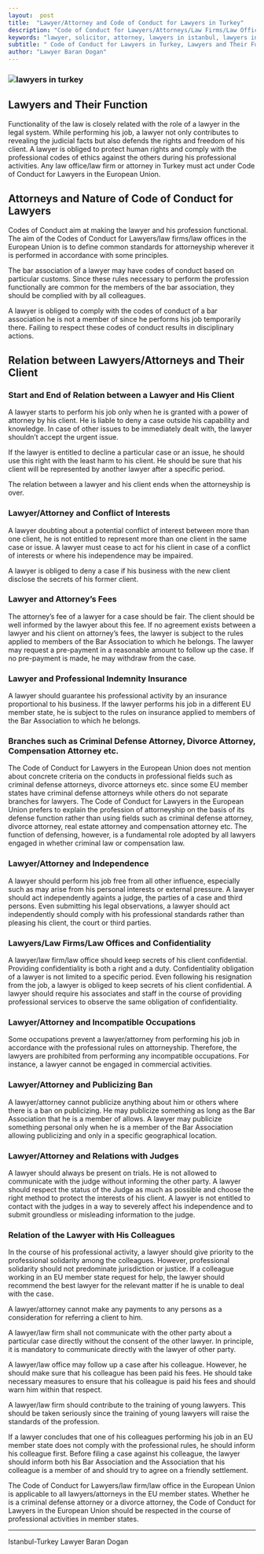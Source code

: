 ```yaml
---
layout:  post
title:  "Lawyer/Attorney and Code of Conduct for Lawyers in Turkey"
description: "Code of Conduct for Lawyers/Attorneys/Law Firms/Law Offices in Turkey derive from the European Union Law. Lawyers/attorneys in Turkey have to conduct their proffesion according to the Code. The Code defines relations between lawyers/attorneys and their clients, judges "
keywords: "lawyer, solicitor, attorney, lawyers in istanbul, lawyers in turkey, attorney at law in istanbul, attorney in turkey, law office, law firm"
subtitle: " Code of Conduct for Lawyers in Turkey, Lawyers and Their Function, Attorneys and Nature of Code of Conduct for Lawyers, Lawyers/Law Firms/Law Offices and Confidentiality, Lawyer and Attorney’s Fees, Lawyer/Attorney and Conflict of Interests, Law Firm in Istanbul, Law Office İn Turkey"
author: "Lawyer Baran Dogan"
---
```


### ![lawyers in turkey](https://camo.githubusercontent.com/eecc64be38853106aa74c796126e5d2e636effdd/687474703a2f2f692e68697a6c69726573696d2e636f6d2f6a56366d61392e6a7067 "attorney in istanbul")




## Lawyers and Their Function

Functionality of the law is closely related with the role of a lawyer in the legal system. While performing his job, a lawyer not only contributes to revealing the judicial facts but also defends the rights and freedom of his client. A lawyer is obliged to protect human rights and comply with the professional codes of ethics against the others during his professional activities. Any law office/law firm or attorney in Turkey must act under Code of Conduct for Lawyers in the European Union.

## Attorneys and Nature of Code of Conduct for Lawyers

Codes of Conduct aim at making the lawyer and his profession functional. The aim of the Codes of Conduct for Lawyers/law firms/law offices in the European Union is to define common standards for attorneyship wherever it is performed in accordance with some principles. 

The bar association of a lawyer may have codes of conduct based on particular customs. Since these rules necessary to perform the profession functionally are common for the members of the bar association, they should be complied with by all colleagues.

A lawyer is obliged to comply with the codes of conduct of a bar association he is not a member of since he performs his job temporarily there. Failing to respect these codes of conduct results in disciplinary actions. 

## Relation between Lawyers/Attorneys and Their Client

### Start and End of Relation between a Lawyer and His Client

A lawyer starts to perform his job only when he is granted with a power of attorney by his client. He is liable to deny a case outside his capability and knowledge. In case of other issues to be immediately dealt with, the lawyer shouldn’t accept the urgent issue.

If the lawyer is entitled to decline a particular case or an issue, he should use this right with the least harm to his client. He should be sure that his client will be represented by another lawyer after a specific period. 

The relation between a lawyer and his client ends when the attorneyship is over. 

### Lawyer/Attorney and Conflict of Interests

A lawyer doubting about a potential conflict of interest between more than one client, he is not entitled to represent more than one client in the same case or issue. A lawyer must cease to act for his client in case of a conflict of interests or where his independence may be impaired. 

A lawyer is obliged to deny a case if his business with the new client disclose the secrets of his former client. 

### Lawyer and Attorney’s Fees 

The attorney’s fee of a lawyer for a case should be fair. The client should be well informed by the lawyer about this fee.
If no agreement exists between a lawyer and his client on attorney’s fees, the lawyer is subject to the rules applied to members of the Bar Association to which he belongs. The lawyer may request a pre-payment in a reasonable amount to follow up the case. If no pre-payment is made, he may withdraw from the case. 

### Lawyer and Professional Indemnity Insurance

A lawyer should guarantee his professional activity by an insurance proportional to his business. If the lawyer performs his job in a different EU member state, he is subject to the rules on insurance applied to members of the Bar Association to which he belongs.

### Branches such as Criminal Defense Attorney, Divorce Attorney, Compensation Attorney etc. 

The Code of Conduct for Lawyers in the European Union does not mention about concrete criteria on the conducts in professional fields such as criminal defense attorneys, divorce attorneys etc. since some EU member states have criminal defense attorneys while others do not separate branches for lawyers. The Code of Conduct for Lawyers in the European Union prefers to explain the profession of attorneyship on the basis of its defense function rather than using fields such as criminal defense attorney, divorce attorney, real estate attorney and compensation attorney etc. The function of defensing, however, is a fundamental role adopted by all lawyers engaged in whether criminal law or compensation law. 

### Lawyer/Attorney and Independence 

A lawyer should perform his job free from all other influence, especially such as may arise from his personal interests or external pressure. A lawyer should act independently againts a judge, the parties of a case and third persons. Even submitting his legal observations, a lawyer should act independently should comply with his professional standards rather than pleasing his client, the court or third parties. 

### Lawyers/Law Firms/Law Offices and Confidentiality

A lawyer/law firm/law office should keep secrets of his client confidential. Providing confidentiality is both a right and a duty. Confidentiality obligation of a lawyer is not limited to a specific period. Even following his resignation from the job, a lawyer is obliged to keep secrets of his client confidential. A lawyer should require his associates and staff in the course of providing professional services to observe the same obligation of confidentiality.

### Lawyer/Attorney and Incompatible Occupations

Some occupations prevent a lawyer/attorney from performing his job in accordance with the professional rules on attorneyship. Therefore, the lawyers are prohibited from performing any incompatible occupations. For instance, a lawyer cannot be engaged in commercial activities. 

### Lawyer/Attorney and Publicizing Ban 

A lawyer/attorney cannot publicize anything about him or others where there is a ban on publicizing. He may publicize something as long as the Bar Association that he is a member of allows. A lawyer may publicize something personal only when he is a member of the Bar Association allowing publicizing and only in a specific geographical location. 

### Lawyer/Attorney and Relations with Judges 

A lawyer should always be present on trials. He is not allowed to communicate with the judge without informing the other party. A lawyer should respect the status of the Judge as much as possible and choose the right method to protect the interests of his client. 
A lawyer is not entitled to contact with the judges in a way to severely affect his independence and to submit groundless or misleading information to the judge. 

### Relation of the Lawyer with His Colleagues 

In the course of his professional activity, a lawyer should give priority to the professional solidarity among the colleagues. However, professional solidarity should not predominate jurisdiction or justice. If a colleague working in an EU member state request for help, the lawyer should recommend the best lawyer for the relevant matter if he is unable to deal with the case.  

A lawyer/attorney cannot make any payments to any persons as a consideration for referring a client to him. 

A lawyer/law firm shall not communicate with the other party about a particular case directly without the consent of the other lawyer. In principle, it is mandatory to communicate directly with the lawyer of other party. 

A lawyer/law office may follow up a case after his colleague. However, he should make sure that his colleague has been paid his fees. He should take necessary measures to ensure that his colleague is paid his fees and should warn him within that respect.  

A lawyer/law firm should contribute to the training of young lawyers. This should be taken seriously since the training of young lawyers will raise the standards of the profession. 

If a lawyer concludes that one of his colleagues performing his job in an EU member state does not comply with the professional rules, he should inform his colleague first. Before filing a case against his colleague, the lawyer should inform both his Bar Association and the Association that his colleague is a member of and should try to agree on a friendly settlement. 

The Code of Conduct for Lawyers/law firm/law office in the European Union is applicable to all lawyers/attorneys in the EU member states. Whether he is a criminal defense attorney or a divorce attorney, the Code of Conduct for Lawyers in the European Union should be respected in the course of professional activities in member states. 


______________________________________________________________________________________________________________________________________


Istanbul-Turkey Lawyer Baran Dogan


